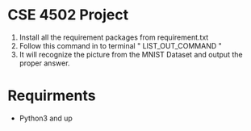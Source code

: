 # CSE 4502 Project

1) Install all the requirement packages from requirement.txt
2) Follow this command in to terminal " LIST_OUT_COMMAND "
3) It will recognize the picture from the MNIST Dataset and output the proper answer.

# Requirments
* Python3 and up
